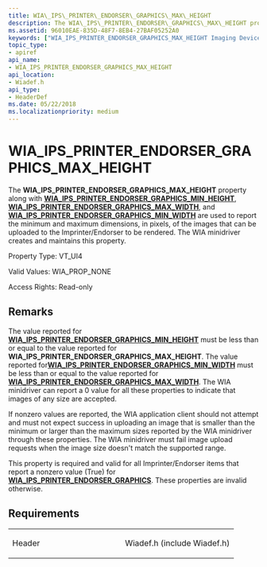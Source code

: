 ```yaml
---
title: WIA\_IPS\_PRINTER\_ENDORSER\_GRAPHICS\_MAX\_HEIGHT
description: The WIA\_IPS\_PRINTER\_ENDORSER\_GRAPHICS\_MAX\_HEIGHT property along with WIA\_IPS\_PRINTER\_ENDORSER\_GRAPHICS\_MIN\_HEIGHT, WIA\_IPS\_PRINTER\_ENDORSER\_GRAPHICS\_MAX\_WIDTH, and WIA\_IPS\_PRINTER\_ENDORSER\_GRAPHICS\_MIN\_WIDTH are used to report the minimum and maximum dimensions, in pixels, of the images that can be uploaded to the Imprinter/Endorser to be rendered. The WIA minidriver creates and maintains this property.
ms.assetid: 96010EAE-835D-48F7-8EB4-27BAF05252A0
keywords: ["WIA_IPS_PRINTER_ENDORSER_GRAPHICS_MAX_HEIGHT Imaging Devices"]
topic_type:
- apiref
api_name:
- WIA_IPS_PRINTER_ENDORSER_GRAPHICS_MAX_HEIGHT
api_location:
- Wiadef.h
api_type:
- HeaderDef
ms.date: 05/22/2018
ms.localizationpriority: medium
---
```


# WIA\_IPS\_PRINTER\_ENDORSER\_GRAPHICS\_MAX\_HEIGHT


The **WIA\_IPS\_PRINTER\_ENDORSER\_GRAPHICS\_MAX\_HEIGHT** property along with [**WIA\_IPS\_PRINTER\_ENDORSER\_GRAPHICS\_MIN\_HEIGHT**](wia-ips-printer-endorser-graphics-min-height.md), [**WIA\_IPS\_PRINTER\_ENDORSER\_GRAPHICS\_MAX\_WIDTH**](wia-ips-printer-endorser-graphics-max-width.md), and [**WIA\_IPS\_PRINTER\_ENDORSER\_GRAPHICS\_MIN\_WIDTH**](wia-ips-printer-endorser-graphics-min-width.md) are used to report the minimum and maximum dimensions, in pixels, of the images that can be uploaded to the Imprinter/Endorser to be rendered. The WIA minidriver creates and maintains this property.




Property Type: VT\_UI4

Valid Values: WIA\_PROP\_NONE

Access Rights: Read-only

Remarks
-------

The value reported for [**WIA\_IPS\_PRINTER\_ENDORSER\_GRAPHICS\_MIN\_HEIGHT**](wia-ips-printer-endorser-graphics-min-height.md) must be less than or equal to the value reported for **WIA\_IPS\_PRINTER\_ENDORSER\_GRAPHICS\_MAX\_HEIGHT**. The value reported for[**WIA\_IPS\_PRINTER\_ENDORSER\_GRAPHICS\_MIN\_WIDTH**](wia-ips-printer-endorser-graphics-min-width.md) must be less than or equal to the value reported for [**WIA\_IPS\_PRINTER\_ENDORSER\_GRAPHICS\_MAX\_WIDTH**](wia-ips-printer-endorser-graphics-max-width.md). The WIA minidriver can report a 0 value for all these properties to indicate that images of any size are accepted.

If nonzero values are reported, the WIA application client should not attempt and must not expect success in uploading an image that is smaller than the minimum or larger than the maximum sizes reported by the WIA minidriver through these properties. The WIA minidriver must fail image upload requests when the image size doesn't match the supported range.

This property is required and valid for all Imprinter/Endorser items that report a nonzero value (True) for [**WIA\_IPS\_PRINTER\_ENDORSER\_GRAPHICS**](wia-ips-printer-endorser-graphics.md). These properties are invalid otherwise.

Requirements
------------

<table>
<colgroup>
<col width="50%" />
<col width="50%" />
</colgroup>
<tbody>
<tr class="odd">
<td><p>Header</p></td>
<td>Wiadef.h (include Wiadef.h)</td>
</tr>
</tbody>
</table>

 

 





